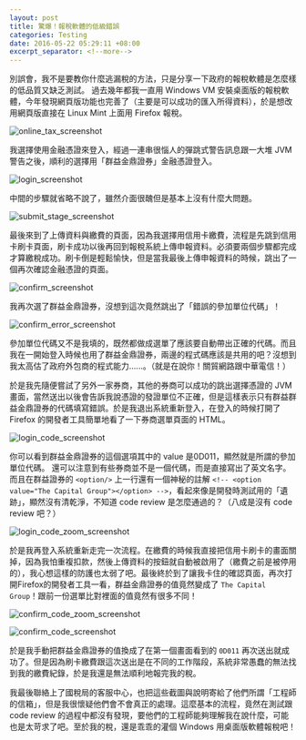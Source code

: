 ```yaml
---
layout: post
title: 驚爆！報稅軟體的低級錯誤
categories: Testing
date: 2016-05-22 05:29:11 +08:00
excerpt_separator: <!--more-->
---
```


別誤會，我不是要教你什麼逃漏稅的方法，只是分享一下政府的報稅軟體是怎麼樣的低品質又缺乏測試。
過去幾年都我一直用 Windows VM 安裝桌面版的報稅軟體，今年發現網頁版功能也完善了（主要是可以成功的匯入所得資料），於是想改用網頁版直接在 Linux Mint 上面用 Firefox 報稅。

![online_tax_screenshot]({{site_url}}/blog_assets/tax_bug/online_tax.png)


我選擇使用金融憑證來登入，經過一連串很惱人的彈跳式警告訊息跟一大堆 JVM 警告之後，順利的選擇用「群益金鼎證券」金融憑證登入。

![login_screenshot]({{site_url}}/blog_assets/tax_bug/login.png)

中間的步驟就省略不說了，雖然介面很醜但是基本上沒有什麼大問題。

![submit_stage_screenshot]({{site_url}}/blog_assets/tax_bug/submit_stage.png)

最後來到了上傳資料與繳費的頁面，因為我選擇用信用卡繳費，流程是先跳到信用卡刷卡頁面，刷卡成功以後再回到報稅系統上傳申報資料。必須要兩個步驟都完成才算繳稅成功。刷卡倒是輕鬆愉快，但是當我最後上傳申報資料的時候，跳出了一個再次確認金融憑證的頁面。

![confirm_screenshot]({{site_url}}/blog_assets/tax_bug/confirm.png)

我再次選了群益金鼎證券，沒想到這次竟然跳出了「錯誤的參加單位代碼」！

![confirm_error_screenshot]({{site_url}}/blog_assets/tax_bug/confirm_error.png)

參加單位代碼又不是我填的，既然都做成選單了應該要自動帶出正確的代碼。而且我在一開始登入時候也用了群益金鼎證券，兩邊的程式碼應該是共用的吧？沒想到我太高估了政府外包商的程式能力......。（就是在說你！關貿網路跟中華電信！）


於是我先隨便嘗試了另外一家券商，其他的券商可以成功的跳出選擇憑證的 JVM 畫面，當然送出以後會告訴我說憑證的發證單位不正確，但是這樣表示只有群益群益金鼎證券的代碼填寫錯誤。於是我退出系統重新登入，在登入的時候打開了 Firefox 的開發者工具簡單地看了一下券商選單頁面的 HTML。

![login_code_screenshot]({{site_url}}/blog_assets/tax_bug/login_code.png)

你可以看到群益金鼎證券的這個選項其中的 value 是0D011，顯然就是所謂的參加單位代碼。 還可以注意到有些券商並不是一個代碼，而是直接寫出了英文名字。而且在群益證券的 `<option/>` 上一行還有一個神秘的註解 `<!-- <option value="The Capital Group"></option> -->`，看起來像是開發時測試用的「遺跡」，顯然沒有清乾淨，不知道 code review 是怎麼通過的？（八成是沒有 code review 吧？）

![login_code_zoom_screenshot]({{site_url}}/blog_assets/tax_bug/login_code_zoom.png)

於是我再登入系統重新走完一次流程。在繳費的時候我直接把信用卡刷卡的畫面關掉，因為我怕重複扣款，然後上傳資料的按鈕就自動被啟用了（繳費之前是被停用的），我心想這樣的防護也太弱了吧。最後終於到了讓我卡住的確認頁面，再次打開Firefox的開發者工具一看，群益金鼎證券的值竟然變成了 `The Capital Group`！跟前一份選單比對裡面的值竟然有很多不同！

![confirm_code_zoom_screenshot]({{site_url}}/blog_assets/tax_bug/confirm_code_zoom.png)

![confirm_code_screenshot]({{site_url}}/blog_assets/tax_bug/confirm_code.png)

於是我手動把群益金鼎證券的值換成了在第一個畫面看到的 `0D011` 再次送出就成功了。但是因為刷卡繳費跟這次送出是在不同的工作階段，系統非常愚蠢的無法找到我的繳費紀錄，於是我還是無法順利地報完我的稅。

我最後聯絡上了國稅局的客服中心，也把這些截圖與說明寄給了他們所謂「工程師的信箱」，但是我很懷疑他們會不會真正的處理。這麼基本的流程，竟然在測試跟 code review 的過程中都沒有發現，要他們的工程師能夠理解我在說什麼，可能也是太苛求了吧。至於我的稅，還是乖乖的灌個 Windows 用桌面版軟體報稅吧！
